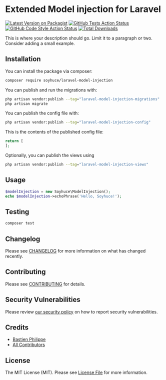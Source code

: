 # Extended Model injection for Laravel

[![Latest Version on Packagist](https://img.shields.io/packagist/v/soyhuce/laravel-model-injection.svg?style=flat-square)](https://packagist.org/packages/soyhuce/laravel-model-injection)
[![GitHub Tests Action Status](https://img.shields.io/github/workflow/status/soyhuce/laravel-model-injection/run-tests?label=tests)](https://github.com/soyhuce/laravel-model-injection/actions?query=workflow%3Arun-tests+branch%3Amain)
[![GitHub Code Style Action Status](https://img.shields.io/github/workflow/status/soyhuce/laravel-model-injection/Check%20&%20fix%20styling?label=code%20style)](https://github.com/soyhuce/laravel-model-injection/actions?query=workflow%3A"Check+%26+fix+styling"+branch%3Amain)
[![Total Downloads](https://img.shields.io/packagist/dt/soyhuce/laravel-model-injection.svg?style=flat-square)](https://packagist.org/packages/soyhuce/laravel-model-injection)

This is where your description should go. Limit it to a paragraph or two. Consider adding a small example.

## Installation

You can install the package via composer:

```bash
composer require soyhuce/laravel-model-injection
```

You can publish and run the migrations with:

```bash
php artisan vendor:publish --tag="laravel-model-injection-migrations"
php artisan migrate
```

You can publish the config file with:

```bash
php artisan vendor:publish --tag="laravel-model-injection-config"
```

This is the contents of the published config file:

```php
return [
];
```

Optionally, you can publish the views using

```bash
php artisan vendor:publish --tag="laravel-model-injection-views"
```

## Usage

```php
$modelInjection = new Soyhuce\ModelInjection();
echo $modelInjection->echoPhrase('Hello, Soyhuce!');
```

## Testing

```bash
composer test
```

## Changelog

Please see [CHANGELOG](CHANGELOG.md) for more information on what has changed recently.

## Contributing

Please see [CONTRIBUTING](.github/CONTRIBUTING.md) for details.

## Security Vulnerabilities

Please review [our security policy](../../security/policy) on how to report security vulnerabilities.

## Credits

- [Bastien Philippe](https://github.com/bastien-phi)
- [All Contributors](../../contributors)

## License

The MIT License (MIT). Please see [License File](LICENSE.md) for more information.
